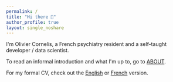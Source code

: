 ```yaml
---
permalink: /
title: "Hi there 👋"
author_profile: true
layout: single_noshare
---
```



I'm Olivier Cornelis, a French psychiatry resident and a self-taught developer / data scientist.

To read an informal introduction and what I'm up to, go to [ABOUT](./about).

For my formal CV, check out the [English](./cv_en) or [French](./cv_fr) version.

